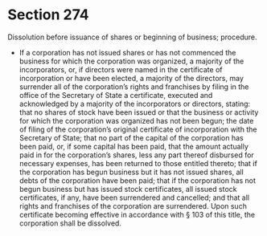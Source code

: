 # Section 274

Dissolution before issuance of shares or beginning of business; procedure.

- If a corporation has not issued shares or has not commenced the business for which the corporation was organized, a majority of the incorporators, or, if directors were named in the certificate of incorporation or have been elected, a majority of the directors, may surrender all of the corporation’s rights and franchises by filing in the office of the Secretary of State a certificate, executed and acknowledged by a majority of the incorporators or directors, stating: that no shares of stock have been issued or that the business or activity for which the corporation was organized has not been begun; the date of filing of the corporation’s original certificate of incorporation with the Secretary of State; that no part of the capital of the corporation has been paid, or, if some capital has been paid, that the amount actually paid in for the corporation’s shares, less any part thereof disbursed for necessary expenses, has been returned to those entitled thereto; that if the corporation has begun business but it has not issued shares, all debts of the corporation have been paid; that if the corporation has not begun business but has issued stock certificates, all issued stock certificates, if any, have been surrendered and cancelled; and that all rights and franchises of the corporation are surrendered. Upon such certificate becoming effective in accordance with § 103 of this title, the corporation shall be dissolved.